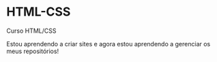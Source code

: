 # HTML-CSS
 Curso HTML/CSS

Estou aprendendo a criar sites e agora estou aprendendo a gerenciar os meus repositórios!